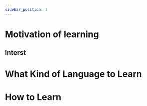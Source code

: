 ```yaml
---
sidebar_position: 1
---
```


# Motivation of learning

## Interst

# What Kind of Language to Learn

# How to Learn
